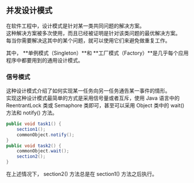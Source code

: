 ## 并发设计模式
在软件工程中，设计模式是针对某一类共同问题的解决方案。  
这种解决方案被多次使用，而且已经被证明是针对该类问题的最优解决方案。  
每当你需要解决这其中的某个问题，就可以使用它们来避免做重复工作。  

其中， **单例模式（Singleton）**和 **工厂模式（Factory）**是几乎每个应用程序中都要用到的通用设计模式。

### 信号模式
这种设计模式介绍了如何实现某一任务向另一任务通告某一事件的情形。  
实现这种设计模式最简单的方式是采用信号量或者互斥，使用 Java 语言中的 ReentrantLock 类或 Semaphore 类即可，甚至可以采用 Object 类中的 wait() 方法和 notify() 方法。  
```java
public void task1() {
	section1();
	commonObject.notify();
}
public void task2() {
	commonObject.wait();
	section2();
}
```
在上述情况下， section2() 方法总是在 section1() 方法之后执行。